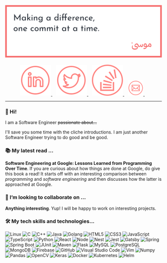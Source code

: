 ## ![Header Image](./imgs/banner.png)

<p align='center'>
  <a href="https://www.linkedin.com/in/muhammad-musa/" target="_blank" rel="noopener noreferrer">
    <img src="./imgs/icons8-linkedin-circled.svg">
  </a>&nbsp;&nbsp;
  <a href="https://twitter.com/MoosaSaadat" target="_blank" rel="noopener noreferrer">
    <img src="./imgs/icons8-twitter-circled.svg">
  </a>&nbsp;&nbsp;
  <a href="https://stackoverflow.com/u/11395861" target="_blank" rel="noopener noreferrer">
    <img src="./imgs/icons8-stackoverflow-circled.svg">
  </a>&nbsp;&nbsp;
  <a href="mailto:moosasaadat99@gmail.com" target="_blank" rel="noopener noreferrer">
    <img src="./imgs/icons8-email-circled.png">
  </a>&nbsp;&nbsp;
</p>

<hr />

### 👋 Hi!

I am a Software Engineer ~~passionate about...~~

I'll save you some time with the cliche introductions. I am just another Software Engineer trying to do good and be good.

### 📚 My latest read ...

**Software Engineering at Google: Lessons Learned from Programming Over Time**. If you are curious about how things are done at Google, do give this book a read! It starts off with an interesting comparison between _programming_ and _software engineering_ and then discusses how the latter is approached at Google.

### 👯 I’m looking to collaborate on ...

**Anything interesting**. Yup! I will be happy to work on interesting projects.

### 🛠️ My tech skills and technologies...

![Linux](https://img.shields.io/badge/-Linux-000?style=flat-square&logo=linux)
![C](https://img.shields.io/badge/-C-000?style=flat-square&logo=c)
![C++](https://img.shields.io/badge/-C++-000?style=flat-square&logo=cplusplus)
![Java](https://img.shields.io/badge/-Java-000?style=flat-square&logo=openjdk)
![Golang](https://img.shields.io/badge/-Golang-000?style=flat-square&logo=go)
![HTML5](https://img.shields.io/badge/-HTML-000?style=flat-square&logo=html5)
![CSS3](https://img.shields.io/badge/-CSS3-000?style=flat-square&logo=css3)
![JavaScript](https://img.shields.io/badge/-JavaScript-000?style=flat-square&logo=javascript)
![TypeScript](https://img.shields.io/badge/-TypeScript-000?style=flat-square&logo=typescript)
![Python](https://img.shields.io/badge/-Python-000?style=flat-square&logo=python)
![React](https://img.shields.io/badge/-React-000?style=flat-square&logo=react)
![Node](https://img.shields.io/badge/-Node-000?style=flat-square&logo=nodedotjs)
![Nest](https://img.shields.io/badge/-Nest-000?style=flat-square&logo=nestjs)
![Jest](https://img.shields.io/badge/-Jest-000?style=flat-square&logo=jest)
![Gatsby](https://img.shields.io/badge/-Gatsby-000?style=flat-square&logo=gatsby)
![Spring](https://img.shields.io/badge/-Spring-000?style=flat-square&logo=spring)
![Spring Boot](https://img.shields.io/badge/-Spring%20Boot-000?style=flat-square&logo=springboot)
![JUnit](https://img.shields.io/badge/-JUnit-000?style=flat-square&logo=junit5)
![Maven](https://img.shields.io/badge/-Maven-000?style=flat-square&logo=apachemaven)
![Flask](https://img.shields.io/badge/-Flask-000?style=flat-square&logo=flask)
![MySQL](https://img.shields.io/badge/-MySQL-000?style=flat-square&logo=mysql)
![PostgreSQL](https://img.shields.io/badge/-PostgreSQL-000?style=flat-square&logo=postgresql)
![MongoDB](https://img.shields.io/badge/-MongoDB-000?style=flat-square&logo=mongodb)
![Firebase](https://img.shields.io/badge/-Firebase-000?style=flat-square&logo=firebase)
![GitHub](https://img.shields.io/badge/-GitHub-000?style=flat-square&logo=github)
![Visual Studio Code](https://img.shields.io/badge/-VS_Code-000?style=flat-square&logo=visualstudiocode)
![Vim](https://img.shields.io/badge/-Vim-000?style=flat-square&logo=vim)
![Numpy](https://img.shields.io/badge/-Numpy-000?style=flat-square&logo=numpy)
![Pandas](https://img.shields.io/badge/-Pandas-000?style=flat-square&logo=pandas)
![OpenCV](https://img.shields.io/badge/-OpenCV-000?style=flat-square&logo=opencv)
![Keras](https://img.shields.io/badge/-Keras-000?style=flat-square&logo=keras)
![Docker](https://img.shields.io/badge/-Docker-000?style=flat-square&logo=docker)
![Kubernetes](https://img.shields.io/badge/-Kubernetes-000?style=flat-square&logo=kubernetes)
![Helm](https://img.shields.io/badge/-Helm-000?style=flat-square&logo=helm)

